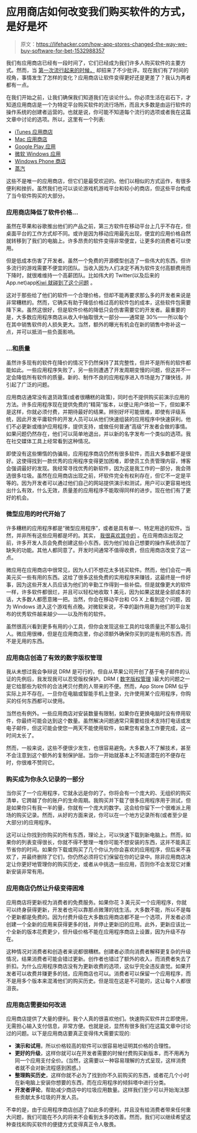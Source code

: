 # 应用商店如何改变我们购买软件的方式，是好是坏

> 原文：<https://lifehacker.com/how-app-stores-changed-the-way-we-buy-software-for-bet-1532988357>

我们有应用商店已经有一段时间了，它们已经成为我们许多人购买软件的主要方式。然而，当 [第一次流行起来的时候，](https://lifehacker.com/why-the-mac-app-store-sucks-5726764) 却招来了不少批评。现在我们有了时间的视角，事情发生了怎样的变化？应用商店让软件变得更好还是更差了？我认为两者都有一点。



在我们开始之前，让我们确保我们知道我们在谈论什么。你必须生活在岩石下，才知道应用商店是一个为特定平台购买软件的流行场所，而且大多数是由运行软件的操作系统的创建者运营的。也就是说，你可能不知道每个流行的选项或者我在这篇文章中讨论的选项。所以，这里有一个列表:

*   [iTunes 应用商店](http://en.wikipedia.org/wiki/App_Store_(iOS))
*   [Mac 应用商店](http://www.apple.com/osx/apps/app-store.html)
*   [Google Play 应用](https://play.google.com/store/apps)
*   [微软 Windows 应用](http://windows.microsoft.com/en-us/windows-8/apps#Cat=t1)
*   [Windows Phone 商店](http://www.windowsphone.com/en-us/store)
*   [蒸汽](http://store.steampowered.com/)

这些不是唯一的应用商店，但它们是最受欢迎的。他们以相似的方式运作，有很多便利和挫折。虽然我们也可以谈论游戏机游戏平台和较小的商店，但这些平台构成了当今软件购买的大部分。

### 应用商店降低了软件价格...

虽然在苹果和谷歌推出他们的产品之前，第三方软件在移动平台上几乎不存在，但桌面平台的工作方式却不同。或许是因为移动应用最先出现，便宜的应用价格自然就转移到了我们的电脑上。许多昂贵的软件变得非常便宜，让更多的消费者可以使用。

但是低成本伤害了开发者。虽然一个免费的开源模型创造了一些伟大的东西，但许多流行的游戏需要不便宜的团队。当收入因为人们决定不再为软件支付高额费用而下降时，就很难维持一个高薪团队。比如伟大的 Twitter(以及后来的 App.net)app[Kiwi 就碰到了这个问题](https://twitter.com/kiwi_app/status/138343970525810688) 。

这对于那些给了他们的软件一个合理价格，但却不能再要求那么多的开发者来说是非常糟糕的。然而，它确实有助于降低价格过高的软件包的成本，这些软件包需要降下来。虽然这很好，但是软件价格的降低只会伤害需要它的开发者。最重要的是，大多数应用程序商店从收入中抽取很大一部分——通常是 30%——所以每个在其中销售软件的人损失更大。当然，额外的曝光有机会在新的销售中弥补这一点，并可以抵消一些负面影响。

### ...和质量

虽然许多现有的软件在降价的情况下仍然保持了其完整性，但并不是所有的软件都能如此。一些应用程序失败了，另一些则遭遇了开发周期变慢的问题，但这并不一定会降低所有软件的质量。新的、制作不良的应用程序进入市场是为了赚快钱，并引起了广泛的问题。

应用商店通常没有退货政策(或者很糟糕的政策)，同时也不提供购买前演示应用的方法。许多应用程序现在提供免费的“精简”版本，以便让用户体验一下，但如果不是这样，你就必须付费，并期待最好的结果。辨别好坏可能很难，即使有评级系统，因此开发平庸软件的开发人员可以从他们快速组装的应用程序中快速获利。他们不必更新或维护应用程序，提供支持，或做任何普通“高级”开发者会做的事情。如果问题仍然存在，他们可以简单地退出，并以新的名字发布一个类似的选项。我在社交媒体工具上经常看到这种情况。

即使没有这些懒惰的伪骗局，应用程序商店仍然有很多软件，而且大多数都不是很好。这使得找到一款优秀的应用程序变得更加困难，即使员工负责管理内容，博客会强调最好的发现。我经常寻找优秀的新软件，因为这是我工作的一部分，我会筛选很多垃圾。虽然在应用商店出现之前，坏软件完全有权利存在，但它不一定是平等的。因为开发者可以通过他们自己的网站提供演示和测试，用户可以更容易地找出什么有效，什么无效，质量差的应用程序不能取得同样的进步。现在他们有了更好的机会。

### 微型应用的时代开始了

许多糟糕的应用程序都是“微型应用程序”，或者是具有单一、特定用途的软件。当然，并非所有这些应用都是坏的。其实， [我很喜欢其中的](https://lifehacker.com/top-10-micro-apps-for-windows-and-mac-os-x-5790110) 。在应用商店出现之前，许多开发人员会免费创建这些小东西，因为他们给自己想要的操作系统添加了缺失的功能。其他人都同意了。开发时间通常不值得收费，但应用商店改变了这一点。

微应用在应用商店中很常见，因为人们不想花太多钱买软件。然而，他们会花一两美元买一些有用的东西。这给了很多这些免费的实用程序来赚钱，这最终是一件好事，因为这些开发人员应该为他们的辛勤工作得到一些补偿。但是就像更大的软件一样，许多软件都很烂，并且可以轻松地收取 1 美元，因为如果这就是全部成本的话，大多数人都愿意赌一把。当然，你会在移动平台和 OS X 上看到这个问题，因为 Windows 进入这个游戏有点晚。对微软来说，不幸的副作用是为他们的平台发布的优秀软件越来越少——以及所有的软件。

虽然很高兴看到更多有用的小工具，但你会发现这些工具的垃圾质量比不那么吸引人。微应用很棒，但是在应用商店里，你必须额外确保你买到的是有用的东西，而不是无用的东西。

### 应用商店创造了有效的数字版权管理

我从未想过我会争辩说 DRM 是可行的，但自从苹果公司开创了基于电子邮件的认证的先例后，我发现我可以忍受版权保护。DRM ( [数字版权管理](http://en.wikipedia.org/wiki/Digital_rights_management) )最大的问题之一是它给那些为软件的合法拷贝付费的人带来的不便。然而，App Store DRM 似乎实际上并不存在。一旦你在电脑或智能手机上登录，允许使用某个应用程序，你购买的任何东西都可以使用。

当然也有例外。一些应用商店对安装数量有限制，如果你在更换电脑时没有停用软件，你最终可能会达到这个数量。虽然解决问题通常只需要给技术支持打电话或发电子邮件，但这可能会使您一两天不能使用软件，如果您有紧急工作要完成，这一时间太长了。

然而，一般来说，这些不便很少发生，也很容易避免。大多数人不了解技术，甚至不会注意到这个额外的复制保护层。当你一开始就基本上不知道潜在的不便存在时，你很难不赞同它。

### 购买成为你永久记录的一部分

当你买了一个应用程序，它就永远是你的了。你将会有一个庞大的、无组织的购买清单，它跨越了你的账户的生命周期。我购买并下载了很多应用程序用于测试，但是如果你只有我一半的量，你就有一个庞大的数字。这会给你留下一个很难派上用场的购买记录。然而，从好的方面来说，你可以在一个地方记录所有(或者至少是大部分)的应用程序。

这可以让你找到你购买的所有东西，理论上，可以快速下载到新电脑上。然而，如果你的列表变得很长，你就不得不整理一堆你可能不想安装的东西，这并不能真正节省你的时间。如果你下载或购买了几个你认为你会喜欢的应用程序，但后来不喜欢了，并最终删除了它们，你仍然必须将它们保留在你的记录中。除非应用商店决定让你更好地管理你的购买历史，或者从中挑选一些应用，否则你不会发现它对重新安装非常有用。

### 应用商店仍然让升级变得困难

应用商店将更新视为消费者的免费服务。如果你花 3 美元买一个应用程序，你就可以终身获得更新，开发者也可以靠那点微薄的钱生活。大多数不能，所以不是每个更新都是免费的。因为付费升级在大多数应用商店都不是一个选项，开发者必须创建一个全新的应用来获得更多的钱，并停止更新旧的应用。此外，更新应该比一个全新的版本花费更少，但升级价格不能在应用程序商店上设置，因为升级不存在。

这种情况对消费者和创造者来说都很糟糕。创建者必须向消费者解释更复杂的升级情况，结果消费者可能会错过更新。创作者也错过了额外的收入，而消费者失去了折扣。为什么应用程序商店没有为更新收费的选项，这似乎完全违反直觉。如果开发者可以收费并赚更多的钱，应用商店也可以。消费者可以保留一个应用程序，而不是用多个版本来混淆他们的购买历史。但是现在这是不可能的，这让每个人都很沮丧。

### 应用商店需要如何改进

应用商店提供了大量的便利。我个人真的很喜欢他们。快速购买软件并立即使用，无需担心输入支付信息，非常方便。也就是说，显然有很多我们在这篇文章中讨论过的问题。以下是应用商店要真正变得伟大需要实现的:

*   **演示和试用**，所以价格较高的软件可以很容易地证明其价格的合理性。
*   **更好的升级**，这样你就可以在开发者需要的时候付费购买新版本，而不用再为同一个应用支付全价。(当然，这需要以一种容易理解的方式呈现，这样消费者就不会对新流程感到困惑。)
*   **整理购买历史**，这样你就不必为了找到你不久前购买的东西，或者花几个小时在新电脑上安装你想要的东西，而在应用程序的倾斜塔中进行分类。
*   **开发者评论**，帮助减少商店中的垃圾应用数量。这样我们至少可以开始淘汰那些贡献太多垃圾的开发人员。

不幸的是，由于应用程序商店创造了如此多的便利，并且没有给消费者带来任何重大问题，我们可能在不久的将来不会看到太多的改善。然而，我们可以继续希望这种查找和购买软件的便捷方式变得真正令人敬畏。